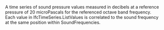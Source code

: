 A time series of sound pressure values measured in decibels at a reference pressure of 20 microPascals for the referenced octave band frequency.  Each value in IfcTimeSeries.ListValues is correlated to the sound frequency at the same position within SoundFrequencies.
